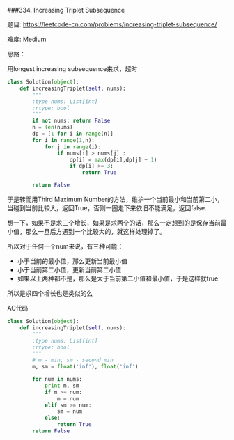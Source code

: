 ###334. Increasing Triplet Subsequence

题目:
<https://leetcode-cn.com/problems/increasing-triplet-subsequence/>


难度:
Medium


思路：

用longest increasing subsequence来求，超时

```py
class Solution(object):
    def increasingTriplet(self, nums):
        """
        :type nums: List[int]
        :rtype: bool
        """
        if not nums: return False
        n = len(nums)
        dp = [1 for i in range(n)]
        for i in range(1,n):
        	for j in range(i):
        		if nums[i] > nums[j] :
        			dp[i] = max(dp[i],dp[j] + 1)
        			if dp[i] >= 3:
        				return True

        return False
```

于是转而用Third Maximum Number的方法，维护一个当前最小和当前第二小，当碰到当前比较大，返回True，否则一圈走下来依旧不能满足，返回false.

想一下，如果不是求三个增长，如果是求两个的话，那么一定想到的是保存当前最小值，那么一旦后方遇到一个比较大的，就这样处理掉了。

所以对于任何一个num来说，有三种可能：

- 小于当前的最小值，那么更新当前最小值
- 小于当前第二小值，更新当前第二小值
- 如果以上两种都不是，那么是大于当前第二小值和最小值，于是这样就true

所以是求四个增长也是类似的么

AC代码

```py
class Solution(object):
    def increasingTriplet(self, nums):
        """
        :type nums: List[int]
        :rtype: bool
        """
        # m - min, sm - second min
        m, sm = float('inf'), float('inf')

        for num in nums:
        	print m, sm
        	if m >= num:
        		m = num
        	elif sm >= num:
        		sm = num
        	else:
        		return True
        return False
```



